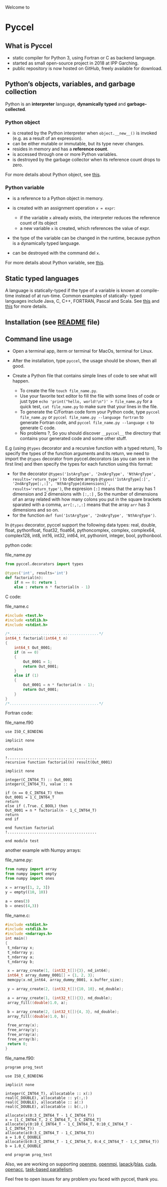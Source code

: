 Welcome to
# Pyccel

 ## What is Pyccel

-   static compiler for Python 3, using Fortran or C as backend language.
-   started as small open-source project in 2018 at IPP Garching.
-   public repository is now hosted on GitHub, freely available for download.

 ## Python’s objects, variables, and garbage collection

 Python is an **interpreter** language, **dynamically typed** and **garbage-collected**.

 ### Python object

-   is created by the Python interpreter when `object.__new__()` is invoked (e.g. as a result of an expression).
-   can be either mutable or immutable, but its type never changes.
-   resides in memory and has a **reference count**.
-   is accessed through one or more Python variables.
-   is destroyed by the garbage collector when its reference count drops to zero.

For more details about Python object, see [this](https://docs.python.org/3/tutorial/classes.html).

 ### Python variable

-   is a reference to a Python object in memory.

-   is created with an assignment operation `x = expr`:
    -   if the variable `x` already exists, the interpreter reduces the reference count of its object
    -   a new variable `x` is created, which references the value of expr.

-   the type of the variable can be changed in the runtime, because python is a dynamically typed language.

-   can be destroyed with the command del `x`.

For more details about Python variable, see [this](https://www.w3schools.com/python/python_variables.asp).

 ## Static typed languages
	
A language is statically-typed if the type of a variable is known at compile-time instead of at run-time. Common examples of statically-
typed languages include Java, C, C++, FORTRAN, Pascal and Scala. See [this](https://en.wikipedia.org/wiki/Type_system#:~:text=In%20programming%20languages%2C%20a%20type,%2C%20expressions%2C%20functions%20or%20modules.) and [this](https://android.jlelse.eu/magic-lies-here-statically-typed-vs-dynamically-typed-languages-d151c7f95e2b#:~:text=Static%20typed%20languages,%2C%20FORTRAN%2C%20Pascal%20and%20Scala.) for more details.

 ## Installation (see [README](https://github.com/pyccel/pyccel/blob/master/README.rst) file)

 ## Command line usage

-   Open a terminal app, iterm or terminal for MacOs, terminal for Linux.

-   After the installation, type `pyccel`, the usage should be shown, then all good.

-   Create a Python file that contains simple lines of code to see what will happen.
    -   To create the file `touch file_name.py`.
    -   Use your favorite text editor to fill the file with some lines of code or just type `echo 'print("hello, world!\n")' > file_name.py` for a quick test, `cat file_name.py` to make sure that your lines in the file.
    -   To generate the C/Fortran code form your Python code, type `pyccel file_name.py` or `pyccel file_name.py --language fortran` to generate Fortran code, and `pyccel file_name.py --language c` to generate C code.
    -   No problems ?, So you should discover `__pyccel__` the directory that contains your generated code and some other stuff.

E.g (using `@types` decorator and a recursive function with a typed return), To specify the types of the function arguments and its return, we need to import the `@types` decorator from pyccel.decorators (as you can see in the first line) and then specify the types for each function using this format:
-   for the decorator `@types('1stArgType', '2ndArgType', 'NthArgType', results='return_type')` to declare arrays `@types('1stArgType[:]', '2ndArgType[:,:]', 'NthArgType[dimensions]', results='return_type')`, the expresion `[:]` means that the array has 1 dimension and 2 dimensions with `[:,:]` , So the number of dimensions of an array related with how many colons you put in the square brackets sparated with a comma, `arr[:,:,:]` means that the array `arr` has 3 dimensions and so on.
-   for the function `def fun('1stArgType', '2ndArgType', 'NthArgType')`.
   
In `@types` decorator, pyccel support the following data types: real, double, float, pythonfloat, float32, float64, pythoncomplex, complex, complex64, complex128, int8, int16, int32, int64, int, pythonint, integer, bool, pythonbool.
   
  python code:

  file_name.py
  ```python
  from pyccel.decorators import types

  @types('int', results='int')
  def factorial(n):
	  if n == 0: return 1
	  else : return n * factorial(n - 1)
   ```  
   C code:
   
   file_name.c
   
   ```c
   #include <test.h>
   #include <stdlib.h>
   #include <stdint.h>

   /*........................................*/
   int64_t factorial(int64_t n)
   {
	   int64_t Out_0001;
	   if (n == 0)
	   {
		   Out_0001 = 1;
		   return Out_0001;
	   }
	   else if (1)
	   {
		   Out_0001 = n * factorial(n - 1);
		   return Out_0001;
	   }
   }
   /*........................................*/
   ```

   Fortran code:
   
   file_name.f90

   ```Fortran
   use ISO_C_BINDING

   implicit none

   contains

   !........................................
   recursive function factorial(n) result(Out_0001)

   implicit none

   integer(C_INT64_T) :: Out_0001
   integer(C_INT64_T), value :: n

   if (n == 0_C_INT64_T) then
   Out_0001 = 1_C_INT64_T
   return
   else if (.True._C_BOOL) then
   Out_0001 = n * factorial(n - 1_C_INT64_T)
   return
   end if

   end function factorial
   !........................................

   end module test
   ```

   another example with Numpy arrays:
   
   file_name.py:
   
   ```python
   from numpy import array
   from numpy import empty
   from numpy import ones

   x = array([1, 2, 3])
   y = empty((10, 10))

   a = ones(3)
   b = ones((4,3))
   ```

  file_name.c:
   
  ```c
  #include <stdint.h>
  #include <stdlib.h>
  #include <ndarrays.h>
  int main()
  {
   t_ndarray x;
   t_ndarray y;
   t_ndarray a;
   t_ndarray b;

   x = array_create(1, (int32_t[]){3}, nd_int64);
   int64_t array_dummy_0001[] = {1, 2, 3};
   memcpy(x.nd_int64, array_dummy_0001, x.buffer_size);

   y = array_create(2, (int32_t[]){10, 10}, nd_double);

   a = array_create(1, (int32_t[]){3}, nd_double);
   array_fill((double)1.0, a);

   b = array_create(2, (int32_t[]){4, 3}, nd_double);
   array_fill((double)1.0, b);

   free_array(x);
   free_array(y);
   free_array(a);
   free_array(b);
   return 0;
  }
  ```

  file_name.f90:

  ```Fortran
  program prog_test

  use ISO_C_BINDING

  implicit none

  integer(C_INT64_T), allocatable :: x(:)
  real(C_DOUBLE), allocatable :: y(:,:)
  real(C_DOUBLE), allocatable :: a(:)
  real(C_DOUBLE), allocatable :: b(:,:)

  allocate(x(0:3_C_INT64_T - 1_C_INT64_T))
  x = [1_C_INT64_T, 2_C_INT64_T, 3_C_INT64_T]
  allocate(y(0:10_C_INT64_T - 1_C_INT64_T, 0:10_C_INT64_T - 1_C_INT64_T))
  allocate(a(0:3_C_INT64_T - 1_C_INT64_T))
  a = 1.0_C_DOUBLE
  allocate(b(0:3_C_INT64_T - 1_C_INT64_T, 0:4_C_INT64_T - 1_C_INT64_T))
  b = 1.0_C_DOUBLE

  end program prog_test
  ```

Also, we are working on supporting [openmp](https://en.wikipedia.org/wiki/OpenMP), [openmpi](https://en.wikipedia.org/wiki/Open_MPI), [lapack](https://en.wikipedia.org/wiki/LAPACK)/[blas](https://en.wikipedia.org/wiki/Basic_Linear_Algebra_Subprograms), [cuda](https://en.wikipedia.org/wiki/CUDA), [openacc](https://en.wikipedia.org/wiki/OpenACC), [task-based parallelism](https://en.wikipedia.org/wiki/Task_parallelism).

Feel free to open issues for any problem you faced with pyccel, thank you.
